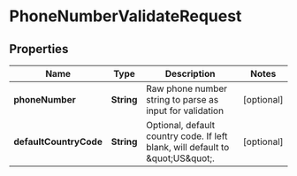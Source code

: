 
# PhoneNumberValidateRequest

## Properties
Name | Type | Description | Notes
------------ | ------------- | ------------- | -------------
**phoneNumber** | **String** | Raw phone number string to parse as input for validation |  [optional]
**defaultCountryCode** | **String** | Optional, default country code.  If left blank, will default to \&quot;US\&quot;. |  [optional]




